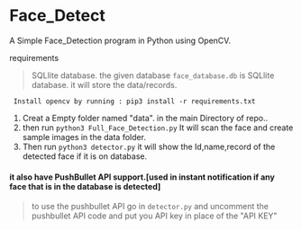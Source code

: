 # Face_Detect
A Simple Face_Detection program in Python using OpenCV.

requirements
> SQLlite database. the given database `face_database.db` is SQLlite database. it will store the data/records.

``` Install opencv by running : pip3 install -r requirements.txt```

1. Creat a Empty folder named "data". in the main Directory of repo..
2. then run ```python3 Full_Face_Detection.py``` It will scan the face and create sample images in the data folder.
3. Then run ```python3 detector.py``` it will show the Id,name,record of the detected face if it is on database.

#### it also have PushBullet API support.[used in instant notification if any face that is in the database is detected]
> to use the pushbullet API go in ```detector.py``` and uncomment the pushbullet API code and put you API key in place of the "API KEY"
